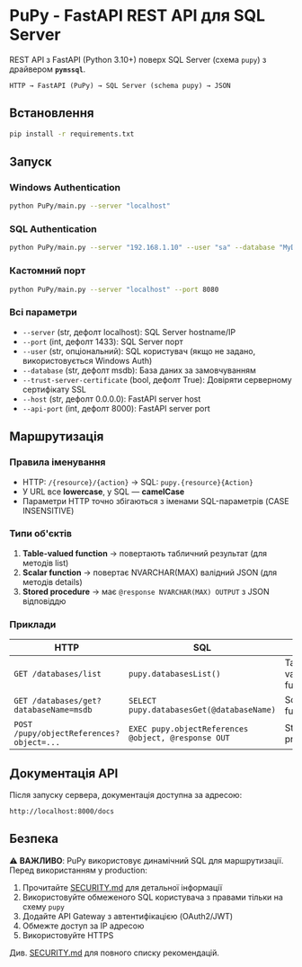 # PuPy - FastAPI REST API для SQL Server

REST API з FastAPI (Python 3.10+) поверх SQL Server (схема `pupy`) з драйвером **`pymssql`**.

```
HTTP → FastAPI (PuPy) → SQL Server (schema pupy) → JSON
```

## Встановлення

```bash
pip install -r requirements.txt
```

## Запуск

### Windows Authentication
```bash
python PuPy/main.py --server "localhost"
```

### SQL Authentication
```bash
python PuPy/main.py --server "192.168.1.10" --user "sa" --database "MyDB"
```

### Кастомний порт
```bash
python PuPy/main.py --server "localhost" --port 8080
```

### Всі параметри
- `--server` (str, дефолт localhost): SQL Server hostname/IP
- `--port` (int, дефолт 1433): SQL Server порт
- `--user` (str, опціональний): SQL користувач (якщо не задано, використовується Windows Auth)
- `--database` (str, дефолт msdb): База даних за замовчуванням
- `--trust-server-certificate` (bool, дефолт True): Довіряти серверному сертифікату SSL
- `--host` (str, дефолт 0.0.0.0): FastAPI server host
- `--api-port` (int, дефолт 8000): FastAPI server port

## Маршрутизація

### Правила іменування

* HTTP: `/{resource}/{action}` → SQL: `pupy.{resource}{Action}`
* У URL все **lowercase**, у SQL — **camelCase**
* Параметри HTTP точно збігаються з іменами SQL-параметрів (CASE INSENSITIVE)

### Типи об'єктів

1. **Table-valued function** → повертають табличний результат (для методів list)
2. **Scalar function** → повертає NVARCHAR(MAX) валідний JSON (для методів details)
3. **Stored procedure** → має `@response NVARCHAR(MAX) OUTPUT` з JSON відповіддю

### Приклади

| HTTP                                      | SQL                                          | Тип                   |
| ----------------------------------------- | -------------------------------------------- | --------------------- |
| `GET /databases/list`                     | `pupy.databasesList()`                       | Table valued function |
| `GET /databases/get?databaseName=msdb`    | `SELECT pupy.databasesGet(@databaseName)`    | Scalar function       |
| `POST /pupy/objectReferences?object=...`  | `EXEC pupy.objectReferences @object, @response OUT` | Stored procedure |

## Документація API

Після запуску сервера, документація доступна за адресою:
```
http://localhost:8000/docs
```

## Безпека

⚠️ **ВАЖЛИВО**: PuPy використовує динамічний SQL для маршрутизації. Перед використанням у production:

1. Прочитайте [SECURITY.md](SECURITY.md) для детальної інформації
2. Використовуйте обмеженого SQL користувача з правами тільки на схему `pupy`
3. Додайте API Gateway з автентифікацією (OAuth2/JWT)
4. Обмежте доступ за IP адресою
5. Використовуйте HTTPS

Див. [SECURITY.md](SECURITY.md) для повного списку рекомендацій.
